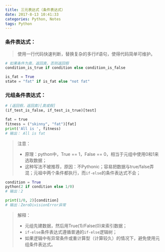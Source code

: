 ```yaml
---
title: 三元表达式（条件表达式） 
date: 2017-8-13 10:41:33
categories: Python, Notes
tags: Python
---
```

### 条件表达式：
> 使用一行代码快速判断，替换复杂的多行if语句，使得代码简单可维护。

```python
# 如果条件为真，返回真，否则返回假
condition_is_true if condition else condition_is_false

is_fat = True
state = "fat" if is_fat else "not fat"
```

### 元组条件表达式：
```python
# (返回假，返回真)[真或假]
(if_test_is_false, if_test_is_true)[test]

fat = true
fitness = ("skinny", "fat")[fat]
print('All is ', fitness)
# 输出： All is fat
```
> 注意：
>  - 原理：python中，True == 1，False == 0，相当于元组中使用0和1来选取数据；
>  - 这种写法不被推荐，原因：不Pythonic；容易把数据与true/false弄混；元祖中两个条件都执行，而`if-else`的条件表达式不会；

```python
condition = True
python(2 if condition else 1/0)
# 输出：2

print(1/0, 2)[condition]
# 输出：ZeroDivisionError异常
```
> 解释：
> - 元组先建数据，然后用True(1)/False(0)来索引数据；
> - `if-else`条件表达式遵循普通的`if-else`逻辑树；
> - 如果逻辑中有异常条件或重计算型（计算较久）的情况下，避免使用元组条件表达式。